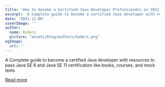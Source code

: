 ```yaml
---
title: 'How to become a Certified Java Developer Professionals in 2022'
excerpt: 'A Complete guide to become a certified Java developer with resources to pass Java SE 8 and Java SE 11 certification like books, courses, and mock tests '
date: '2021-11-06'
coverImage: ''
author:
  name: Koders
  picture: "assets/blog/authors/koders.png"
ogImage:
  url: ''
---
```


A Complete guide to become a certified Java developer with resources to pass Java SE 8 and Java SE 11 certification like books, courses, and mock tests 

[Read more](https://dev.to/javinpaul/how-to-become-a-certified-java-developer-professionals-1jfb)
